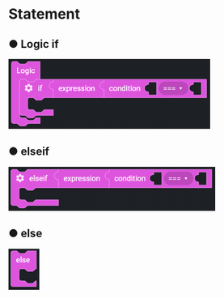 # Statement

## ● Logic if

![](../../.gitbook/assets/image%20%2851%29.png)

## ● elseif

![](../../.gitbook/assets/image%20%2896%29.png)

## ● else

![](../../.gitbook/assets/image%20%2878%29.png)

